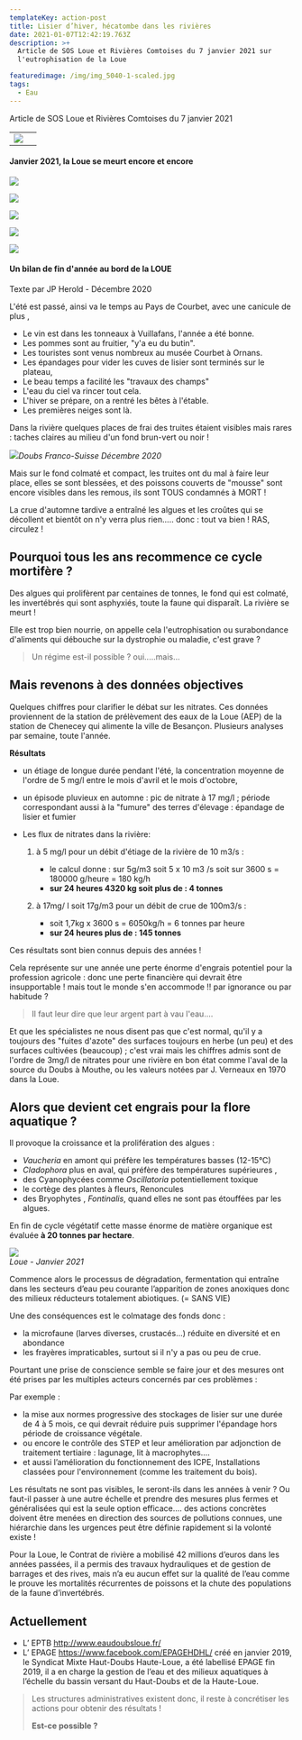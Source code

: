 ```yaml
---
templateKey: action-post
title: Lisier d’hiver, hécatombe dans les rivières
date: 2021-01-07T12:42:19.763Z
description: >+
  Article de SOS Loue et Rivières Comtoises du 7 janvier 2021 sur
  l'eutrophisation de la Loue

featuredimage: /img/img_5040-1-scaled.jpg
tags:
  - Eau
---
```

Article de SOS Loue et Rivières Comtoises du 7 janvier 2021

<!--StartFragment-->

|                                                                                                                     |     |
| ------------------------------------------------------------------------------------------------------------------- | --- |
| [![](http://0.gravatar.com/avatar/3ebfbc952db160a597bde977048e97ad?s=50&d=&r=G)](https://www.soslrc.com/?author=10) |     |

#### Janvier 2021, la Loue se meurt encore et encore



[![](https://www.soslrc.com/wp-content/uploads/2021/01/IMG_5040.jpg)](https://www.soslrc.com/wp-content/uploads/2021/01/IMG_5040.jpg)

[![](https://www.soslrc.com/wp-content/uploads/2021/01/IMG_5041-rotated.jpg)](https://www.soslrc.com/wp-content/uploads/2021/01/IMG_5041-rotated.jpg)

[![](https://www.soslrc.com/wp-content/uploads/2021/01/IMG_5042-rotated.jpg)](https://www.soslrc.com/wp-content/uploads/2021/01/IMG_5042-rotated.jpg)

[![](https://www.soslrc.com/wp-content/uploads/2021/01/IMG_5043.jpg)](https://www.soslrc.com/wp-content/uploads/2021/01/IMG_5043.jpg)

[![](https://www.soslrc.com/wp-content/uploads/2021/01/IMG_5046.jpg)](https://www.soslrc.com/wp-content/uploads/2021/01/IMG_5046.jpg)

#### Un bilan de fin d'année au bord de la LOUE

Texte par JP Herold - Décembre 2020

L'été est passé, ainsi va le temps au Pays de Courbet, avec une canicule de plus ,

* Le vin est dans les tonneaux à Vuillafans, l'année a été bonne.
* Les pommes sont au fruitier, "y'a eu du butin".
* Les touristes sont venus nombreux au musée Courbet à Ornans.
* Les épandages pour vider les cuves de lisier sont terminés sur le plateau,
* Le beau temps a facilité les "travaux des champs"
* L'eau du ciel va rincer tout cela.
* L'hiver se prépare, on a rentré les bêtes à l'étable.
* Les premières neiges sont là.

Dans la rivière quelques places de frai des truites étaient visibles mais rares : taches claires au milieu d'un fond brun-vert ou noir !

[![](https://www.soslrc.com/wp-content/uploads/2021/01/image1-1024x768.jpeg)](https://www.soslrc.com/wp-content/uploads/2021/01/image1.jpeg)*Doubs Franco-Suisse Décembre 2020*

Mais sur le fond colmaté et compact, les truites ont du mal à faire leur place, elles se sont blessées, et des poissons couverts de "mousse" sont encore visibles dans les remous, ils sont TOUS condamnés à MORT !

La crue d'automne tardive a entraîné les algues et les croûtes qui se décollent et bientôt on n'y verra plus rien..... donc : tout va bien ! RAS, circulez !

## **Pourquoi tous les ans recommence ce cycle mortifère ?**

Des algues qui prolifèrent par centaines de tonnes, le fond qui est colmaté, les invertébrés qui sont asphyxiés, toute la faune qui disparaît. La rivière se meurt !

Elle est trop bien nourrie, on appelle cela l'eutrophisation ou surabondance d'aliments qui débouche sur la dystrophie ou maladie, c'est grave ?

> Un régime est-il possible ? oui.....mais...

## **Mais revenons à des données objectives**

Quelques chiffres pour clarifier le débat sur les nitrates. Ces données proviennent de la station de prélèvement des eaux de la Loue (AEP) de la station de Chenecey qui alimente la ville de Besançon. Plusieurs analyses par semaine, toute l'année.

**Résultats**

* un étiage de longue durée pendant l'été, la concentration moyenne de l'ordre de 5 mg/l entre le mois d'avril et le mois d'octobre,
* un épisode pluvieux en automne : pic de nitrate à 17 mg/l ; période correspondant aussi à la "fumure" des terres d'élevage : épandage de lisier et fumier
* Les flux de nitrates dans la rivière:

  1. à 5 mg/l pour un débit d'étiage de la rivière de 10 m3/s :

     * le calcul donne : sur 5g/m3 soit 5 x 10 m3 /s soit sur 3600 s = 180000 g/heure = 180 kg/h
     * **sur 24 heures 4320 kg soit plus de : 4 tonnes**
  2. à 17mg/ l soit 17g/m3 pour un débit de crue de 100m3/s :

     * soit 1,7kg x 3600 s = 6050kg/h = 6 tonnes par heure
     * **sur 24 heures plus de : 145 tonnes**

Ces résultats sont bien connus depuis des années !

Cela représente sur une année une perte énorme d'engrais potentiel pour la profession agricole : donc une perte financière qui devrait être insupportable ! mais tout le monde s'en accommode !! par ignorance ou par habitude ?

> Il faut leur dire que leur argent part à vau l'eau....

Et que les spécialistes ne nous disent pas que c'est normal, qu'il y a toujours des "fuites d'azote" des surfaces toujours en herbe (un peu) et des surfaces cultivées (beaucoup) ; c'est vrai mais les chiffres admis sont de l'ordre de 3mg/l de nitrates pour une rivière en bon état comme l'aval de la source du Doubs à Mouthe, ou les valeurs notées par J. Verneaux en 1970 dans la Loue.

## Alors que devient cet engrais pour la flore aquatique ?

Il provoque la croissance et la prolifération des algues :

* *Vaucheria* en amont qui préfère les températures basses (12-15°C)
* *Cladophora* plus en aval, qui préfère des températures supérieures ,
* des Cyanophycées comme *Oscillatoria* potentiellement toxique
* le cortège des plantes à fleurs, Renoncules
* des Bryophytes , *Fontinalis*, quand elles ne sont pas étouffées par les algues.

En fin de cycle végétatif cette masse énorme de matière organique est évaluée **à 20 tonnes par hectare**.

[![](https://www.soslrc.com/wp-content/uploads/2021/01/IMG_5046.jpg)](https://www.soslrc.com/wp-content/uploads/2021/01/IMG_5046.jpg)\
*Loue - Janvier 2021*

Commence alors le processus de dégradation, fermentation qui entraîne dans les secteurs d’eau peu courante l’apparition de zones anoxiques donc des milieux réducteurs totalement abiotiques. (= SANS VIE)

Une des conséquences est le colmatage des fonds donc :

* la microfaune (larves diverses, crustacés...) réduite en diversité et en abondance
* les frayères impraticables, surtout si il n'y a pas ou peu de crue.

Pourtant une prise de conscience semble se faire jour et des mesures ont été prises par les multiples acteurs concernés par ces problèmes :

Par exemple :

* la mise aux normes progressive des stockages de lisier sur une durée de 4 à 5 mois, ce qui devrait réduire puis supprimer l'épandage hors période de croissance végétale.
* ou encore le contrôle des STEP et leur amélioration par adjonction de traitement tertiaire : lagunage, lit à macrophytes....
* et aussi l’amélioration du fonctionnement des ICPE, Installations classées pour l'environnement (comme les traitement du bois).

Les résultats ne sont pas visibles, le seront-ils dans les années à venir ? Ou faut-il passer à une autre échelle et prendre des mesures plus fermes et généralisées qui est la seule option efficace.... des actions concrètes doivent être menées en direction des sources de pollutions connues, une hiérarchie dans les urgences peut être définie rapidement si la volonté existe !

Pour la Loue, le Contrat de rivière a mobilisé 42 millions d’euros dans les années passées, il a permis des travaux hydrauliques et de gestion de barrages et des rives, mais n’a eu aucun effet sur la qualité de l’eau comme le prouve les mortalités récurrentes de poissons et la chute des populations de la faune d’invertébrés.

## Actuellement

* L’ EPTB <http://www.eaudoubsloue.fr/>
* L’ EPAGE <https://www.facebook.com/EPAGEHDHL/> créé en janvier 2019, le Syndicat Mixte Haut-Doubs Haute-Loue, a été labellisé EPAGE fin 2019, il a en charge la gestion de l’eau et des milieux aquatiques à l’échelle du bassin versant du Haut-Doubs et de la Haute-Loue.

> Les structures administratives existent donc, il reste à concrétiser les actions pour obtenir des résultats !
>
> **Est-ce possible ?**

<!--EndFragment-->